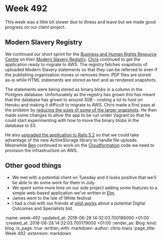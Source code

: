 Week 492
========

This week was a little bit slower due to illness and leave but we made good progress on our client project.

## Modern Slavery Registry

We continued our short sprint for the [Business and Human Rights Resource Centre](https://www.business-humanrights.org/) on their [Modern Slavery Registry](https://www.modernslaveryregistry.org/). [Chris](/chris-roos) continued to get the application ready to migrate to AWS. The registry fetches snapshots of uploaded Modern Slavery statements so that they can be referred to even if the publishing organisation moves or removes them. PDF files are stored as-is while HTML statements are stored as text and as rendered snapshots.

The statements were being stored as binary blobs in a column in the Postgres database. Unfortunately as the registry has grown this has meant that the database has grown to around 3GB - costing a lot to host on Heroku and making it difficult to migrate to AWS. Chris made a first pass at the problem by [reducing the sizes of some of the larger snapshots](https://github.com/bhrrc/modernslaveryregistry.org/commit/e767727c81210ea6e8fecc6ff9dfabbd03efbc94). He then made some changes to allow the app to be run under Vagrant so that he could start experimenting with how to move the binary blobs in the database to S3.

He also [upgraded the application to Rails 5.2](https://github.com/bhrrc/modernslaveryregistry.org/commit/91d2f7616c6b3a027c58e50215f7d5819bee440d) so that we could take advantage of the new ActiveStorage library to handle file uploads. Meanwhile [Ben](/ben-griffiths) continued to work on the [Cloudformation](https://aws.amazon.com/cloudformation/) code we need to provision the infrastructure on AWS.

## Other good things

- We met with a potential client on Tuesday and it looks positive that we'll be able to do some work for them in July.
- We spent some more time on our side project adding some features to a simple web-based application we've written in [Elm](http://elm-lang.org/).
- James went to the Isle of White festival.
- I had a chat with our friends at [pilot.works](http://pilot.works/) about a potential Digital Outcomes and Specialists bid.



<!-- add content here -->

:name: week-492
:updated_at: 2018-06-28 14:32:03.700186000 +01:00
:created_at: 2018-06-28 14:32:03.700179000 +01:00
:render_as: Blog
:kind: blog
:is_page: true
:written_with: markdown
:author: chris-lowis
:page_title: Week 492
:extension: markdown
